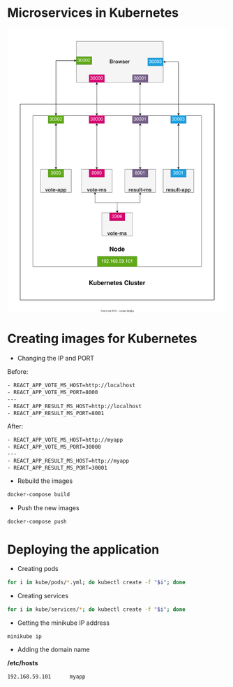 # Microservices in Kubernetes

![cluster](./images/cluster.svg)

# Creating images for Kubernetes

* Changing the IP and PORT

Before:
```
- REACT_APP_VOTE_MS_HOST=http://localhost
- REACT_APP_VOTE_MS_PORT=8000
---
- REACT_APP_RESULT_MS_HOST=http://localhost
- REACT_APP_RESULT_MS_PORT=8001
```

After:
```
- REACT_APP_VOTE_MS_HOST=http://myapp
- REACT_APP_VOTE_MS_PORT=30000
---
- REACT_APP_RESULT_MS_HOST=http://myapp
- REACT_APP_RESULT_MS_PORT=30001
```

* Rebuild the images

```bash
docker-compose build
```

* Push the new images

```bash
docker-compose push
```

# Deploying the application

* Creating pods

```bash
for i in kube/pods/*.yml; do kubectl create -f "$i"; done
```

* Creating services

```bash
for i in kube/services/*; do kubectl create -f "$i"; done
```

* Getting the minikube IP address

```
minikube ip
```

* Adding the domain name

**/etc/hosts**

```bash
192.168.59.101      myapp
```
